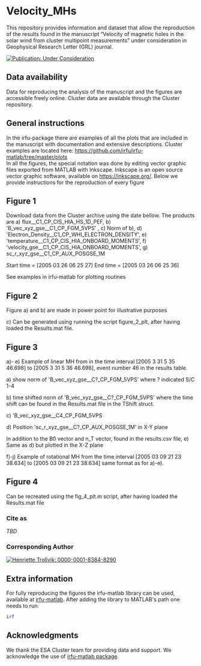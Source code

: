 # Velocity_MHs

This repository provides information and dataset that allow the reproduction of the results found in the manuscript “Velocity of magnetic holes in the solar wind from cluster multipoint measurements” under consideration in Geophysical Research Letter (GRL) journal. 

[![Publication: Under Consideration](https://img.shields.io/badge/Publication-Under%20Review-yellow?style=flat&logo=openaccess)](https://github.com/HTrollvik/Velocity_MHs)

## Data availability
Data for reproducing the analysis of the manuscript and the figures are accessible freely online. Cluster data are available through the Cluster repository. 

## General instructions
In the irfu-package there are examples of all the plots that are included in the manuscript with documentation and extensive descriptions. Cluster examples are located here: https://github.com/irfu/irfu-matlab/tree/master/plots  
In all the figures, the special notation was done by editing vector graphic files exported from MATLAB with Inkscape.
Inkscape is an open source vector graphic software, available on https://inkscape.org/.
Below we provide instructions for the reproduction of every figure

## Figure 1
Download data from the Cluster archive using the date bellow. 
The products are a)	flux__C1_CP_CIS_HIA_HS_1D_PEF, b)	'B_vec_xyz_gse__C1_CP_FGM_5VPS' , c)	Norm of b), d)	'Electron_Density__C1_CP_WHI_ELECTRON_DENSITY', e)	'temperature__C1_CP_CIS_HIA_ONBOARD_MOMENTS', f)	'velocity_gse__C1_CP_CIS_HIA_ONBOARD_MOMENTS', g)	sc_r_xyz_gse__C1_CP_AUX_POSGSE_1M

Start time = [2005 03 26 06 25 27] 
End time = [2005 03 26 06 25 36]

See examples in irfu-matlab for plotting routines 

## Figure 2 
Figure a) and b) are made in power point for illustrative purposes

c) Can be generated using running the script figure_2_plt, after having loaded the Results.mat file. 

## Figure 3
a)- e) Example of linear MH from in the time interval [2005	3 31 5 35 46.698] to [2005 3 31 5 36 46.698], event number 46 in the results table. 

a)	show norm of 'B_vec_xyz_gse__C?_CP_FGM_5VPS'  where ? indicated S/C 1-4

b)	time shifted norm of 'B_vec_xyz_gse__C?_CP_FGM_5VPS'  where the time shift can be found in the Results.mat file in the TShift struct. 

c)	'B_vec_xyz_gse__C4_CP_FGM_5VPS 

d)	Position  'sc_r_xyz_gse__C?_CP_AUX_POSGSE_1M' in X-Y plane 

In addition to the B0 vector and n_T vector, found in the results.csv file, 
e)	Same as d) but plotted in the X-Z plane 

f)-j) Example of rotational MH from the time interval [2005 03 09 21 23 38.634] to [2005 03 09 21 23 38.634] same format as for a)-e). 

## Figure 4 
Can be recreated using the fig_4_plt.m script, after having loaded the Results.mat file


### Cite as 
*TBD*

### Corresponding Author
[![Henriette Trollvik: 0000-0001-8384-8290](https://img.shields.io/badge/Henriette%20Trollvik-0000--0001--8384--8290-green?style=flat&logo=orcid)](https://orcid.org/0000-0001-8384-8290)

## Extra information

For fully reproducing the figures the irfu-matlab library can be used, available at [irfu-matlab](https://github.com/irfu/irfu-matlab). After adding the library to MATLAB's path one needs to run:

```matlab
irf
```


## Acknowledgments

We thank the ESA Cluster team for providing data and support.  We acknowledge the use of [irfu-matlab package](https://github.com/irfu). 







